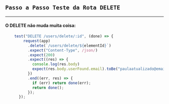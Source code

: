## `Passo a Passo Teste da Rota DELETE`
___



#### O DELETE não muda muita coisa:
```javascript
    test("DELETE /users/delete/:id", (done) => {
        request(app)
          .delete(`/users/delete/${elementId}`)
          .expect("Content-Type", /json/)
          .expect(200)
          .expect((res) => {
            console.log(res.body)
            expect(res.body.userFound.email).toBe("paulaatualizado@email.com");
          })
          .end((err, res) => {
            if (err) return done(err);
            return done();
          });
      });
```